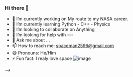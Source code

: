 ### Hi there 👋
- 🔭 I’m currently working on My route to my NASA career.
- 🌱 I’m currently learning Python - C++ - Physics
- 👯 I’m looking to collaborate on Anything
- 🤔 I’m looking for help with ---
- 💬 Ask me about ...
- 📫 How to reach me: spaceman2596@gmail.com
- 😄 Pronouns: He/Him
- ⚡ Fun fact: I realy love space 
![image](https://user-images.githubusercontent.com/96575288/147372535-bf1791f9-dae8-48b0-aa20-d934a68182c5.png)


-->
